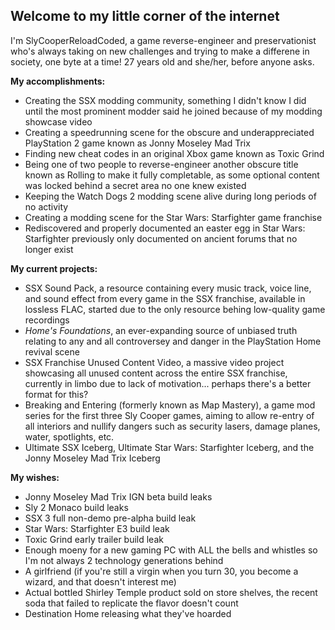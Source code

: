 ## Welcome to my little corner of the internet

I'm SlyCooperReloadCoded, a game reverse-engineer and preservationist who's always taking on new challenges and trying to make a differene in society, one byte at a time!  27 years old and she/her, before anyone asks.

**My accomplishments:**

- Creating the SSX modding community, something I didn't know I did until the most prominent modder said he joined because of my modding showcase video
- Creating a speedrunning scene for the obscure and underappreciated PlayStation 2 game known as Jonny Moseley Mad Trix
- Finding new cheat codes in an original Xbox game known as Toxic Grind
- Being one of two people to reverse-engineer another obscure title known as Rolling to make it fully completable, as some optional content was locked behind a secret area no one knew existed
- Keeping the Watch Dogs 2 modding scene alive during long periods of no activity
- Creating a modding scene for the Star Wars: Starfighter game franchise
- Rediscovered and properly documented an easter egg in Star Wars: Starfighter previously only documented on ancient forums that no longer exist

**My current projects:**

- SSX Sound Pack, a resource containing every music track, voice line, and sound effect from every game in the SSX franchise, available in lossless FLAC, started due to the only resource behing low-quality game recordings
- *Home's Foundations*, an ever-expanding source of unbiased truth relating to any and all controversey and danger in the PlayStation Home revival scene
- SSX Franchise Unused Content Video, a massive video project showcasing all unused content across the entire SSX franchise, currently in limbo due to lack of motivation... perhaps there's a better format for this?
- Breaking and Entering (formerly known as Map Mastery), a game mod series for the first three Sly Cooper games, aiming to allow re-entry of all interiors and nullify dangers such as security lasers, damage planes, water, spotlights, etc.
- Ultimate SSX Iceberg, Ultimate Star Wars: Starfighter Iceberg, and the Jonny Moseley Mad Trix Iceberg

**My wishes:**

- Jonny Moseley Mad Trix IGN beta build leaks
- Sly 2 Monaco build leaks
- SSX 3 full non-demo pre-alpha build leak
- Star Wars: Starfighter E3 build leak
- Toxic Grind early trailer build leak
- Enough moeny for a new gaming PC with ALL the bells and whistles so I'm not always 2 technology generations behind
- A girlfriend (if you're still a virgin when you turn 30, you become a wizard, and that doesn't interest me)
- Actual bottled Shirley Temple product sold on store shelves, the recent soda that failed to replicate the flavor doesn't count
- Destination Home releasing what they've hoarded
